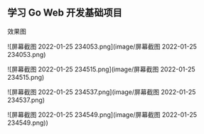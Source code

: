 ## 学习 Go Web 开发基础项目

效果图

![屏幕截图 2022-01-25 234053.png](image/屏幕截图 2022-01-25 234053.png)

![屏幕截图 2022-01-25 234515.png](image/屏幕截图 2022-01-25 234515.png)

![屏幕截图 2022-01-25 234537.png](image/屏幕截图 2022-01-25 234537.png)

![屏幕截图 2022-01-25 234549.png](image/屏幕截图 2022-01-25 234549.png))

